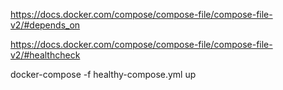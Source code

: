 https://docs.docker.com/compose/compose-file/compose-file-v2/#depends_on

https://docs.docker.com/compose/compose-file/compose-file-v2/#healthcheck

docker-compose -f healthy-compose.yml up
